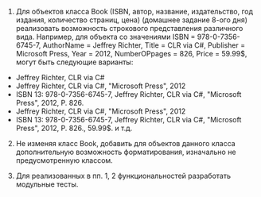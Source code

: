 1. Для объектов класса Book (ISBN, автор, название, издательство, год издания, количество страниц, цена) 
(домашнее задание 8-ого дня)
реализовать возможность строкового представления различного вида. 
Например, для объекта со значениями 
ISBN = 978-0-7356-6745-7, AuthorName  = Jeffrey Richter, Title = CLR via C#, Publisher = Microsoft Press, Year = 2012, 
NumberOPpages = 826, Price = 59.99$, могут быть следующие варианты:
-	Jeffrey Richter, CLR via C#
-	Jeffrey Richter, CLR via C#, "Microsoft Press", 2012
-	ISBN 13: 978-0-7356-6745-7, Jeffrey Richter, CLR via C#, "Microsoft Press", 2012, P. 826.
-	Jeffrey Richter, CLR via C#, "Microsoft Press", 2012
-	ISBN 13: 978-0-7356-6745-7, Jeffrey Richter, CLR via C#, "Microsoft Press", 2012, P. 826., 59.99$.
и т.д. 

2. Не изменяя класс Book, добавить для объектов данного класса дополнительную возможность форматирования, 
изначально не предусмотренную классом. 

3. Для реализованных в пп. 1, 2 функциональностей разработать модульные тесты.
